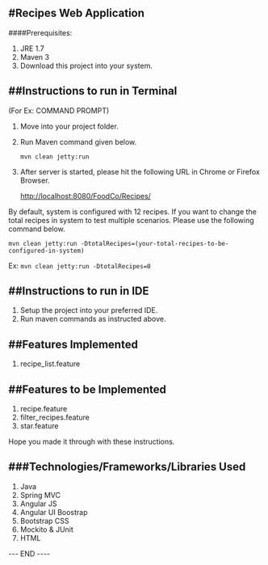 
#Recipes Web Application 
-------------------------

####Prerequisites:
 1. JRE 1.7
 2. Maven 3
 3. Download this project into your system.
 
##Instructions to run in Terminal
---------------------------------
(For Ex: COMMAND PROMPT)

1. Move into your project folder.
2. Run Maven command given below.

   `mvn clean jetty:run`

3. After server is started, please hit the following URL in Chrome or Firefox Browser.

   [http://localhost:8080/FoodCo/Recipes/](http://localhost:8080/FoodCo/Recipes/)
   
By default, system is configured with 12 recipes. If you want to change the total recipes in system to test multiple scenarios. 
Please use the following command below.

  `mvn clean jetty:run -DtotalRecipes=(your-total-recipes-to-be-configured-in-system)`
  
  Ex:
  `mvn clean jetty:run -DtotalRecipes=0`

##Instructions to run in IDE
----------------------------
1. Setup the project into your preferred IDE.
2. Run maven commands as instructed above.

##Features Implemented
----------------------
1. recipe_list.feature

##Features to be Implemented
----------------------------
1. recipe.feature
2. filter_recipes.feature
3. star.feature

Hope you made it through with these instructions.

###Technologies/Frameworks/Libraries Used
---------------------------------------
1. Java
2. Spring MVC
3. Angular JS
4. Angular UI Boostrap
5. Bootstrap CSS
6. Mockito & JUnit
7. HTML

--- END ----
   

 

